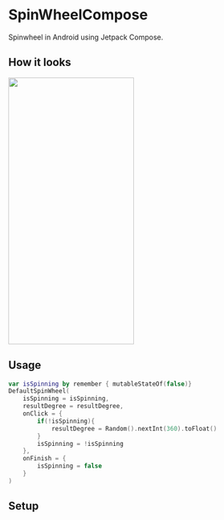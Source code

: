 # SpinWheelCompose
Spinwheel in Android using Jetpack Compose.

## How it looks
<img src="art/spinwheel_gif.gif" width="250" height="530">

## Usage
```kotlin  
var isSpinning by remember { mutableStateOf(false)}
DefaultSpinWheel(
    isSpinning = isSpinning,
    resultDegree = resultDegree,
    onClick = {
        if(!isSpinning){
            resultDegree = Random().nextInt(360).toFloat()
        }
        isSpinning = !isSpinning
    },
    onFinish = {
        isSpinning = false
    }
)
```

## Setup
